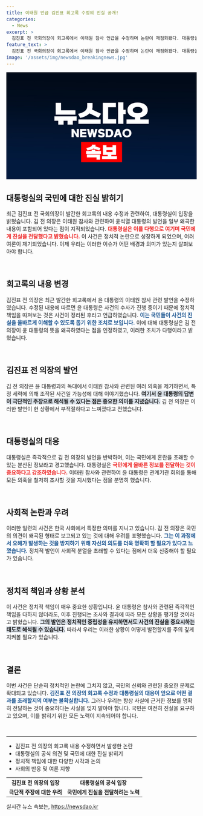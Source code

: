 ```yaml
---
title: 이태원 언급 김진표 회고록 수정의 진실 공개!
categories:
  - News
excerpt: >
  김진표 전 국회의장이 회고록에서 이태원 참사 언급을 수정하며 논란이 재점화됐다. 대통령실은 그의 주장이 왜곡되었다며 진실을 밝힌 것을 다행으로 여기고, 정치적 책임을 따져야 한다고 강조했다. 클릭해 더 알아보세요!
feature_text: >
  김진표 전 국회의장이 회고록에서 이태원 참사 언급을 수정하며 논란이 재점화됐다. 대통령실은 그의 주장이 왜곡되었다며 진실을 밝힌 것을 다행으로 여기고, 정치적 책임을 따져야 한다고 강조했다. 클릭해 더 알아보세요!
image: '/assets/img/newsdao_breakingnews.jpg'
---
```


<p><img src="/assets/img/newsdao_breakingnews.jpg" alt="flaretime 속보" /></p>

<h2 data-ke-size="size26">대통령실의 국민에 대한 진실 밝히기</h2>

<p data-ke-size="size16">최근 김진표 전 국회의장이 발간한 회고록의 내용 수정과 관련하여, 대통령실이 입장을 밝혔습니다. 김 전 의장은 이태원 참사와 관련하여 윤석열 대통령의 발언을 일부 왜곡한 내용이 포함되어 있다는 점이 지적되었습니다. <b><span style="color: #ee2323;">대통령실은 이를 다행으로 여기며 국민에게 진실을 전달했다고 밝혔습니다.</span></b> 이 사건은 정치적 논란으로 성장하게 되었으며, 여러 여론이 제기되었습니다. 이제 우리는 이러한 이슈가 어떤 배경과 의미가 있는지 살펴보아야 합니다.</p>

<p data-ke-size="size16">&nbsp;</p>

<h2 data-ke-size="size26">회고록의 내용 변경</h2>

<p data-ke-size="size16">김진표 전 의장은 최근 발간한 회고록에서 윤 대통령의 이태원 참사 관련 발언을 수정하였습니다. 수정된 내용에 따르면 윤 대통령은 사건의 수사가 진행 중이기 때문에 정치적 책임을 따져보는 것은 사건이 정리된 후라고 언급하였습니다. <b><span style="color: #1a5490;">이는 국민들이 사건의 진실을 올바르게 이해할 수 있도록 돕기 위한 조치로 보입니다.</span></b> 이에 대해 대통령실은 김 전 의장이 윤 대통령의 뜻을 왜곡하였다는 점을 인정하였고, 이러한 조치가 다행이라고 밝혔습니다.</p>

<p data-ke-size="size16">&nbsp;</p>

<h2 data-ke-size="size26">김진표 전 의장의 발언</h2>

<p data-ke-size="size16">김 전 의장은 윤 대통령과의 독대에서 이태원 참사와 관련된 여러 의혹을 제기하면서, 특정 세력에 의해 조작된 사건일 가능성에 대해 이야기했습니다. <b><span style="background-color: #21538527;">여기서 윤 대통령의 답변이 극단적인 주장으로 해석될 수 있다는 점은 중요한 의미를 지녔습니다.</span></b> 김 전 의장은 이러한 발언이 현 상황에서 부적절하다고 느껴졌다고 전했습니다. </p>

<p data-ke-size="size16">&nbsp;</p>

<h2 data-ke-size="size26">대통령실의 대응</h2>

<p data-ke-size="size16">대통령실은 즉각적으로 김 전 의장의 발언을 반박하며, 이는 국민에게 혼란을 초래할 수 있는 분산된 정보라고 경고했습니다. 대통령실은 <b><span style="color: #ee2323;">국민에게 올바른 정보를 전달하는 것이 중요하다고 강조하였습니다.</span></b> 이태원 참사와 관련하여 윤 대통령은 관계기관 회의를 통해 모든 의혹을 철저히 조사할 것을 지시했다는 점을 분명히 했습니다.</p>

<p data-ke-size="size16">&nbsp;</p>

<h2 data-ke-size="size26">사회적 논란과 우려</h2>

<p data-ke-size="size16">이러한 일련의 사건은 한국 사회에서 특정한 의미를 지니고 있습니다. 김 전 의장은 국민의 의견이 왜곡된 형태로 보고되고 있는 것에 대해 우려를 표명했습니다. <b><span style="color: #1a5490;">그는 이 과정에서 오해가 발생하는 것을 방지하기 위해 자신의 의도를 더욱 명확히 할 필요가 있다고 느꼈습니다.</span></b> 정치적 발언이 사회적 분열을 초래할 수 있다는 점에서 더욱 신중해야 할 필요가 있습니다.</p>

<p data-ke-size="size16">&nbsp;</p>

<h2 data-ke-size="size26">정치적 책임과 상황 분석</h2>

<p data-ke-size="size16">이 사건은 정치적 책임이 매우 중요한 상황입니다. 윤 대통령은 참사와 관련된 즉각적인 책임을 다하지 않더라도, 이후 진행되는 조사와 결과에 따라 모든 상황을 평가할 것이라고 밝혔습니다. <b><span style="background-color: #21538527;">그의 발언은 정치적인 중립성을 유지하면서도 사건의 진실을 중요시하는 태도로 해석될 수 있습니다.</span></b> 따라서 우리는 이러한 상황이 어떻게 발전할지를 주의 깊게 지켜볼 필요가 있습니다.</p>

<p data-ke-size="size16">&nbsp;</p>

<h2 data-ke-size="size26">결론</h2>

<p data-ke-size="size16">이번 사건은 단순히 정치적인 논란에 그치지 않고, 국민의 신뢰와 관련된 중요한 문제로 확대되고 있습니다. <b><span style="color: #1a5490;">김진표 전 의장의 회고록 수정과 대통령실의 대응이 앞으로 어떤 결과를 초래할지의 여부는 불확실합니다.</span></b> 그러나 우리는 항상 사실에 근거한 정보를 명확히 전달하는 것이 중요하다는 사실을 잊지 말아야 합니다. 국민은 여전히 진실을 요구하고 있으며, 이를 밝히기 위한 모든 노력이 지속되어야 합니다.</p>

<p data-ke-size="size16">&nbsp;</p> 

<hr>

<ul>
    <li>김진표 전 의장의 회고록 내용 수정하면서 발생한 논란</li>
    <li>대통령실의 공식 의견 및 국민에 대한 진실 밝히기</li>
    <li>정치적 책임에 대한 다양한 시각과 논의</li>
    <li>사회의 반응 및 여론 지향</li>
</ul>

<table>
    <tr>
        <td style="text-align: center; height: 17px;"><b>김진표 전 의장의 입장</b></td>
        <td style="text-align: center; height: 17px;"><b>대통령실의 공식 입장</b></td>
    </tr>
    <tr>
        <td style="text-align: center; height: 17px;"><b>극단적 주장에 대한 우려</b></td>
        <td style="text-align: center; height: 17px;"><b>국민에게 진실을 전달하려는 노력</b></td>
    </tr>
</table>
실시간 뉴스 속보는, <a href="https://newsdao.kr" rel="dofollow">https://newsdao.kr</a>


